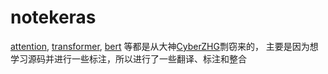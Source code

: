 # notekeras


[attention](https://github.com/CyberZHG/keras-self-attention),
[transformer](https://github.com/CyberZHG/keras-transformer), 
[bert](https://github.com/CyberZHG/keras-bert) 等都是从大神[CyberZHG](https://github.com/CyberZHG/keras-transformer)剽窃来的，
主要是因为想学习源码并进行一些标注，所以进行了一些翻译、标注和整合


